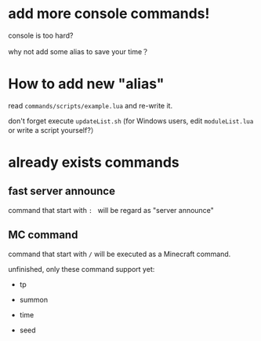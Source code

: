 # add more console commands!

console is too hard?

why not add some alias to save your time？

# How to add new "alias"

read `commands/scripts/example.lua` and re-write it.

don't forget execute `updateList.sh` (for Windows users, edit `moduleList.lua` or write a script yourself?）

# already exists commands

## fast server announce

command that start with `: ` will be regard as "server announce"

## MC command

command that start with `/` will be executed as a Minecraft command.

unfinished, only these command support yet:

* tp

* summon

* time

* seed
